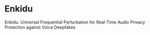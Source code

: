 # Enkidu
Enkidu: Universal Frequential Perturbation for Real-Time Audio Privacy Protection against Voice Deepfakes
